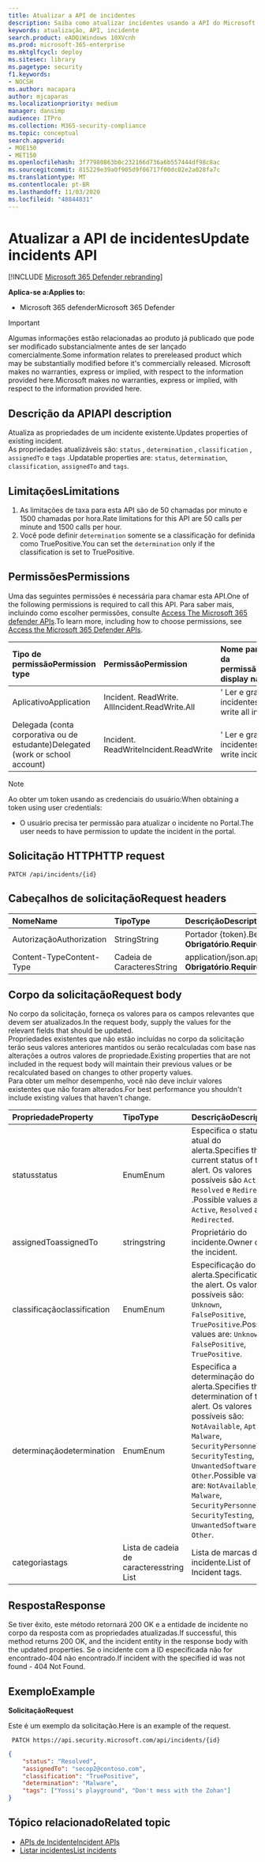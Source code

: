 ```yaml
---
title: Atualizar a API de incidentes
description: Saiba como atualizar incidentes usando a API do Microsoft 365 defender
keywords: atualização, API, incidente
search.product: eADQiWindows 10XVcnh
ms.prod: microsoft-365-enterprise
ms.mktglfcycl: deploy
ms.sitesec: library
ms.pagetype: security
f1.keywords:
- NOCSH
ms.author: macapara
author: mjcaparas
ms.localizationpriority: medium
manager: dansimp
audience: ITPro
ms.collection: M365-security-compliance
ms.topic: conceptual
search.appverid:
- MOE150
- MET150
ms.openlocfilehash: 3f77980863b0c232166d736a6b557444df98c8ac
ms.sourcegitcommit: 815229e39a0f905d9f06717f00dc82e2a028fa7c
ms.translationtype: MT
ms.contentlocale: pt-BR
ms.lasthandoff: 11/03/2020
ms.locfileid: "48844831"
---
```

# <a name="update-incidents-api"></a><span data-ttu-id="af722-104">Atualizar a API de incidentes</span><span class="sxs-lookup"><span data-stu-id="af722-104">Update incidents API</span></span>

[!INCLUDE [Microsoft 365 Defender rebranding](../includes/microsoft-defender.md)]


<span data-ttu-id="af722-105">**Aplica-se a:**</span><span class="sxs-lookup"><span data-stu-id="af722-105">**Applies to:**</span></span>
- <span data-ttu-id="af722-106">Microsoft 365 defender</span><span class="sxs-lookup"><span data-stu-id="af722-106">Microsoft 365 Defender</span></span>

>[!IMPORTANT] 
><span data-ttu-id="af722-107">Algumas informações estão relacionadas ao produto já publicado que pode ser modificado substancialmente antes de ser lançado comercialmente.</span><span class="sxs-lookup"><span data-stu-id="af722-107">Some information relates to prereleased product which may be substantially modified before it's commercially released.</span></span> <span data-ttu-id="af722-108">Microsoft makes no warranties, express or implied, with respect to the information provided here.</span><span class="sxs-lookup"><span data-stu-id="af722-108">Microsoft makes no warranties, express or implied, with respect to the information provided here.</span></span>


## <a name="api-description"></a><span data-ttu-id="af722-109">Descrição da API</span><span class="sxs-lookup"><span data-stu-id="af722-109">API description</span></span>
<span data-ttu-id="af722-110">Atualiza as propriedades de um incidente existente.</span><span class="sxs-lookup"><span data-stu-id="af722-110">Updates properties of existing incident.</span></span>
<br><span data-ttu-id="af722-111">As propriedades atualizáveis são: ```status``` , ```determination``` , ```classification``` , ```assignedTo``` e ```tags``` .</span><span class="sxs-lookup"><span data-stu-id="af722-111">Updatable properties are: ```status```, ```determination```, ```classification```, ```assignedTo``` and ```tags```.</span></span>


## <a name="limitations"></a><span data-ttu-id="af722-112">Limitações</span><span class="sxs-lookup"><span data-stu-id="af722-112">Limitations</span></span>
1. <span data-ttu-id="af722-113">As limitações de taxa para esta API são de 50 chamadas por minuto e 1500 chamadas por hora.</span><span class="sxs-lookup"><span data-stu-id="af722-113">Rate limitations for this API are 50 calls per minute and 1500 calls per hour.</span></span>
2. <span data-ttu-id="af722-114">Você pode definir ```determination``` somente se a classificação for definida como TruePositive.</span><span class="sxs-lookup"><span data-stu-id="af722-114">You can set the ```determination``` only if the classification is set to TruePositive.</span></span>


## <a name="permissions"></a><span data-ttu-id="af722-115">Permissões</span><span class="sxs-lookup"><span data-stu-id="af722-115">Permissions</span></span>
<span data-ttu-id="af722-116">Uma das seguintes permissões é necessária para chamar esta API.</span><span class="sxs-lookup"><span data-stu-id="af722-116">One of the following permissions is required to call this API.</span></span> <span data-ttu-id="af722-117">Para saber mais, incluindo como escolher permissões, consulte [Access The Microsoft 365 defender APIs](api-access.md).</span><span class="sxs-lookup"><span data-stu-id="af722-117">To learn more, including how to choose permissions, see [Access the Microsoft 365 Defender APIs](api-access.md).</span></span>

<span data-ttu-id="af722-118">Tipo de permissão</span><span class="sxs-lookup"><span data-stu-id="af722-118">Permission type</span></span> |   <span data-ttu-id="af722-119">Permissão</span><span class="sxs-lookup"><span data-stu-id="af722-119">Permission</span></span>  |   <span data-ttu-id="af722-120">Nome para exibição da permissão</span><span class="sxs-lookup"><span data-stu-id="af722-120">Permission display name</span></span>
:---|:---|:---
<span data-ttu-id="af722-121">Aplicativo</span><span class="sxs-lookup"><span data-stu-id="af722-121">Application</span></span> |   <span data-ttu-id="af722-122">Incident. ReadWrite. All</span><span class="sxs-lookup"><span data-stu-id="af722-122">Incident.ReadWrite.All</span></span> |    <span data-ttu-id="af722-123">' Ler e gravar todos os incidentes '</span><span class="sxs-lookup"><span data-stu-id="af722-123">'Read and write all incidents'</span></span>
<span data-ttu-id="af722-124">Delegada (conta corporativa ou de estudante)</span><span class="sxs-lookup"><span data-stu-id="af722-124">Delegated (work or school account)</span></span> | <span data-ttu-id="af722-125">Incident. ReadWrite</span><span class="sxs-lookup"><span data-stu-id="af722-125">Incident.ReadWrite</span></span> | <span data-ttu-id="af722-126">' Ler e gravar incidentes '</span><span class="sxs-lookup"><span data-stu-id="af722-126">'Read and write incidents'</span></span>

>[!NOTE]
> <span data-ttu-id="af722-127">Ao obter um token usando as credenciais do usuário:</span><span class="sxs-lookup"><span data-stu-id="af722-127">When obtaining a token using user credentials:</span></span>
>- <span data-ttu-id="af722-128">O usuário precisa ter permissão para atualizar o incidente no Portal.</span><span class="sxs-lookup"><span data-stu-id="af722-128">The user needs to have permission to update the incident in the portal.</span></span>


## <a name="http-request"></a><span data-ttu-id="af722-129">Solicitação HTTP</span><span class="sxs-lookup"><span data-stu-id="af722-129">HTTP request</span></span>

```
PATCH /api/incidents/{id}
```

## <a name="request-headers"></a><span data-ttu-id="af722-130">Cabeçalhos de solicitação</span><span class="sxs-lookup"><span data-stu-id="af722-130">Request headers</span></span>

<span data-ttu-id="af722-131">Nome</span><span class="sxs-lookup"><span data-stu-id="af722-131">Name</span></span> | <span data-ttu-id="af722-132">Tipo</span><span class="sxs-lookup"><span data-stu-id="af722-132">Type</span></span> | <span data-ttu-id="af722-133">Descrição</span><span class="sxs-lookup"><span data-stu-id="af722-133">Description</span></span>
:---|:---|:---
<span data-ttu-id="af722-134">Autorização</span><span class="sxs-lookup"><span data-stu-id="af722-134">Authorization</span></span> | <span data-ttu-id="af722-135">String</span><span class="sxs-lookup"><span data-stu-id="af722-135">String</span></span> | <span data-ttu-id="af722-136">Portador {token}.</span><span class="sxs-lookup"><span data-stu-id="af722-136">Bearer {token}.</span></span> <span data-ttu-id="af722-137">**Obrigatório**.</span><span class="sxs-lookup"><span data-stu-id="af722-137">**Required**.</span></span>
<span data-ttu-id="af722-138">Content-Type</span><span class="sxs-lookup"><span data-stu-id="af722-138">Content-Type</span></span> | <span data-ttu-id="af722-139">Cadeia de Caracteres</span><span class="sxs-lookup"><span data-stu-id="af722-139">String</span></span> | <span data-ttu-id="af722-140">application/json.</span><span class="sxs-lookup"><span data-stu-id="af722-140">application/json.</span></span> <span data-ttu-id="af722-141">**Obrigatório**.</span><span class="sxs-lookup"><span data-stu-id="af722-141">**Required**.</span></span>


## <a name="request-body"></a><span data-ttu-id="af722-142">Corpo da solicitação</span><span class="sxs-lookup"><span data-stu-id="af722-142">Request body</span></span>
<span data-ttu-id="af722-143">No corpo da solicitação, forneça os valores para os campos relevantes que devem ser atualizados.</span><span class="sxs-lookup"><span data-stu-id="af722-143">In the request body, supply the values for the relevant fields that should be updated.</span></span>
<br><span data-ttu-id="af722-144">Propriedades existentes que não estão incluídas no corpo da solicitação terão seus valores anteriores mantidos ou serão recalculadas com base nas alterações a outros valores de propriedade.</span><span class="sxs-lookup"><span data-stu-id="af722-144">Existing properties that are not included in the request body will maintain their previous values or be recalculated based on changes to other property values.</span></span> 
<br><span data-ttu-id="af722-145">Para obter um melhor desempenho, você não deve incluir valores existentes que não foram alterados.</span><span class="sxs-lookup"><span data-stu-id="af722-145">For best performance you shouldn't include existing values that haven't change.</span></span>

<span data-ttu-id="af722-146">Propriedade</span><span class="sxs-lookup"><span data-stu-id="af722-146">Property</span></span> | <span data-ttu-id="af722-147">Tipo</span><span class="sxs-lookup"><span data-stu-id="af722-147">Type</span></span> | <span data-ttu-id="af722-148">Descrição</span><span class="sxs-lookup"><span data-stu-id="af722-148">Description</span></span>
:---|:---|:---
<span data-ttu-id="af722-149">status</span><span class="sxs-lookup"><span data-stu-id="af722-149">status</span></span> | <span data-ttu-id="af722-150">Enum</span><span class="sxs-lookup"><span data-stu-id="af722-150">Enum</span></span> | <span data-ttu-id="af722-151">Especifica o status atual do alerta.</span><span class="sxs-lookup"><span data-stu-id="af722-151">Specifies the current status of the alert.</span></span> <span data-ttu-id="af722-152">Os valores possíveis são ```Active``` : ```Resolved``` e ```Redirected``` .</span><span class="sxs-lookup"><span data-stu-id="af722-152">Possible values are: ```Active```, ```Resolved``` and ```Redirected```.</span></span>
<span data-ttu-id="af722-153">assignedTo</span><span class="sxs-lookup"><span data-stu-id="af722-153">assignedTo</span></span> | <span data-ttu-id="af722-154">string</span><span class="sxs-lookup"><span data-stu-id="af722-154">string</span></span> | <span data-ttu-id="af722-155">Proprietário do incidente.</span><span class="sxs-lookup"><span data-stu-id="af722-155">Owner of the incident.</span></span>
<span data-ttu-id="af722-156">classificação</span><span class="sxs-lookup"><span data-stu-id="af722-156">classification</span></span> | <span data-ttu-id="af722-157">Enum</span><span class="sxs-lookup"><span data-stu-id="af722-157">Enum</span></span> | <span data-ttu-id="af722-158">Especificação do alerta.</span><span class="sxs-lookup"><span data-stu-id="af722-158">Specification of the alert.</span></span> <span data-ttu-id="af722-159">Os valores possíveis são: ```Unknown```, ```FalsePositive```, ```TruePositive```.</span><span class="sxs-lookup"><span data-stu-id="af722-159">Possible values are: ```Unknown```, ```FalsePositive```, ```TruePositive```.</span></span>
<span data-ttu-id="af722-160">determinação</span><span class="sxs-lookup"><span data-stu-id="af722-160">determination</span></span> | <span data-ttu-id="af722-161">Enum</span><span class="sxs-lookup"><span data-stu-id="af722-161">Enum</span></span> | <span data-ttu-id="af722-162">Especifica a determinação do alerta.</span><span class="sxs-lookup"><span data-stu-id="af722-162">Specifies the determination of the alert.</span></span> <span data-ttu-id="af722-163">Os valores possíveis são: ```NotAvailable```, ```Apt```, ```Malware```, ```SecurityPersonnel```, ```SecurityTesting```, ```UnwantedSoftware```, ```Other```.</span><span class="sxs-lookup"><span data-stu-id="af722-163">Possible values are: ```NotAvailable```, ```Apt```, ```Malware```, ```SecurityPersonnel```, ```SecurityTesting```, ```UnwantedSoftware```, ```Other```.</span></span>
<span data-ttu-id="af722-164">categorias</span><span class="sxs-lookup"><span data-stu-id="af722-164">tags</span></span> | <span data-ttu-id="af722-165">Lista de cadeia de caracteres</span><span class="sxs-lookup"><span data-stu-id="af722-165">string List</span></span> | <span data-ttu-id="af722-166">Lista de marcas de incidente.</span><span class="sxs-lookup"><span data-stu-id="af722-166">List of Incident tags.</span></span>



## <a name="response"></a><span data-ttu-id="af722-167">Resposta</span><span class="sxs-lookup"><span data-stu-id="af722-167">Response</span></span>
<span data-ttu-id="af722-168">Se tiver êxito, este método retornará 200 OK e a entidade de incidente no corpo da resposta com as propriedades atualizadas.</span><span class="sxs-lookup"><span data-stu-id="af722-168">If successful, this method returns 200 OK, and the incident entity in the response body with the updated properties.</span></span> <span data-ttu-id="af722-169">Se o incidente com a ID especificada não for encontrado-404 não encontrado.</span><span class="sxs-lookup"><span data-stu-id="af722-169">If incident with the specified id was not found - 404 Not Found.</span></span>


## <a name="example"></a><span data-ttu-id="af722-170">Exemplo</span><span class="sxs-lookup"><span data-stu-id="af722-170">Example</span></span>

<span data-ttu-id="af722-171">**Solicitação**</span><span class="sxs-lookup"><span data-stu-id="af722-171">**Request**</span></span>

<span data-ttu-id="af722-172">Este é um exemplo da solicitação.</span><span class="sxs-lookup"><span data-stu-id="af722-172">Here is an example of the request.</span></span>

```
 PATCH https://api.security.microsoft.com/api/incidents/{id}
```

```json
{
    "status": "Resolved",
    "assignedTo": "secop2@contoso.com",
    "classification": "TruePositive",
    "determination": "Malware",
    "tags": ["Yossi's playground", "Don't mess with the Zohan"]
}
```


## <a name="related-topic"></a><span data-ttu-id="af722-173">Tópico relacionado</span><span class="sxs-lookup"><span data-stu-id="af722-173">Related topic</span></span>
- [<span data-ttu-id="af722-174">APIs de Incidente</span><span class="sxs-lookup"><span data-stu-id="af722-174">Incident APIs</span></span>](api-incident.md)
- [<span data-ttu-id="af722-175">Listar incidentes</span><span class="sxs-lookup"><span data-stu-id="af722-175">List incidents</span></span>](api-list-incidents.md)
